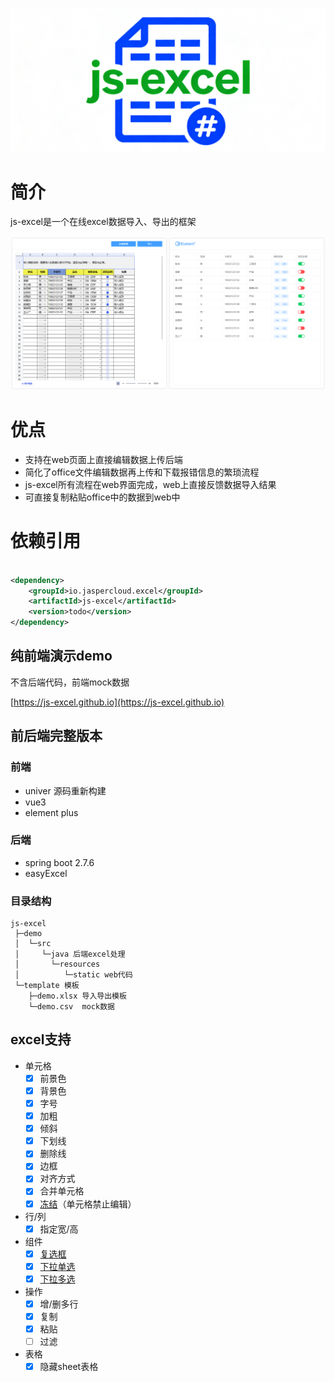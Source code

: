 
<center>

![](doc/img/icon.png)

</center>

# 简介

js-excel是一个在线excel数据导入、导出的框架

![](doc/img/snapshot.png)

# 优点

- 支持在web页面上直接编辑数据上传后端
- 简化了office文件编辑数据再上传和下载报错信息的繁琐流程
- js-excel所有流程在web界面完成，web上直接反馈数据导入结果
- 可直接复制粘贴office中的数据到web中

# 依赖引用

```xml

<dependency>
    <groupId>io.jaspercloud.excel</groupId>
    <artifactId>js-excel</artifactId>
    <version>todo</version>
</dependency>
```

## 纯前端演示demo

<p>不含后端代码，前端mock数据<p>

[https://js-excel.github.io](https://js-excel.github.io)

## 前后端完整版本

### 前端

- univer 源码重新构建
- vue3
- element plus

### 后端

- spring boot 2.7.6
- easyExcel

### 目录结构

```
js-excel
 ├─demo
 │  └─src 
 │     └─java 后端excel处理
 │       └─resources
 │          └─static web代码
 └─template 模板
    ├─demo.xlsx 导入导出模板
    └─demo.csv  mock数据
```

## excel支持

- 单元格
    - [x] 前景色
    - [x] 背景色
    - [x] 字号
    - [x] 加粗
    - [x] 倾斜
    - [x] 下划线
    - [x] 删除线
    - [x] 边框
    - [x] 对齐方式
    - [x] 合并单元格
    - [x] [冻结](doc/protection.md)（单元格禁止编辑）
- 行/列
    - [x] 指定宽/高
- 组件
    - [x] [复选框](doc/component.md#复选框)
    - [x] [下拉单选](doc/component.md#下拉单选)
    - [x] [下拉多选](doc/component.md#下拉多选)
- 操作
    - [x] 增/删多行
    - [x] 复制
    - [x] 粘贴
    - [ ] 过滤
- 表格
    - [x] 隐藏sheet表格